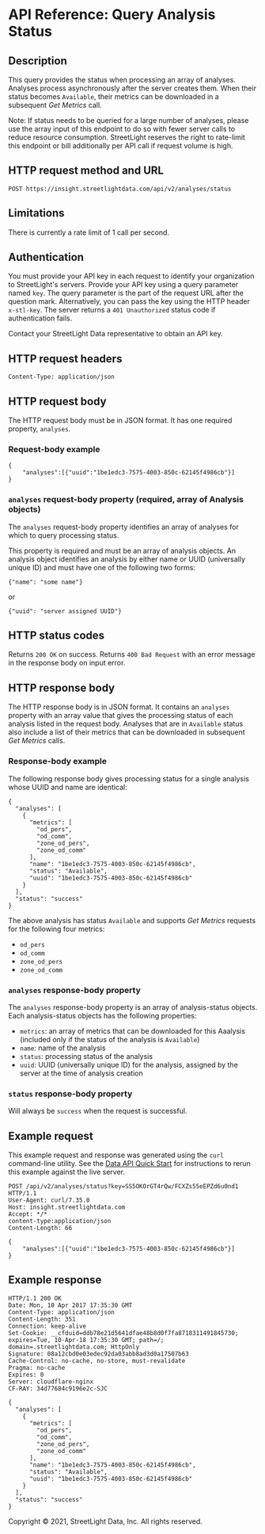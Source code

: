 # API Reference: Query Analysis Status

## Description

This query provides the status when processing an array of analyses. Analyses process asynchronously after the server creates them. When their status becomes `Available`, their metrics can be downloaded in a subsequent *Get Metrics* call.

Note: If status needs to be queried for a large number of analyses, please use the array input of this endpoint to do so with fewer server calls to reduce resource consumption. StreetLight reserves the right to rate-limit this endpoint or bill additionally per API call if request volume is high.

## HTTP request method and URL

    POST https://insight.streetlightdata.com/api/v2/analyses/status

## Limitations

There is currently a rate limit of 1 call per second.

## Authentication

You must provide your API key in each request to identify your organization to StreetLight's servers. Provide your API key using a query parameter named `key`. The query parameter is the part of the request URL after the question mark. Alternatively, you can pass the key using the HTTP header `x-stl-key`. The server returns a `401 Unauthorized` status code if authentication fails.

Contact your StreetLight Data representative to obtain an API key.

## HTTP request headers

    Content-Type: application/json

## HTTP request body

The HTTP request body must be in JSON format. It has one required property, `analyses`.

### Request-body example

    {
        "analyses":[{"uuid":"1be1edc3-7575-4003-850c-62145f4986cb"}]
    }

### `analyses` request-body property (required, array of Analysis objects)

The `analyses` request-body property identifies an array of analyses for which to query processing status.

This property is required and must be an array of analysis objects. An analysis object identifies an analysis by either name or UUID (universally unique ID) and must have one of the following two forms:

    {"name": "some name"}

or

    {"uuid": "server assigned UUID"}

## HTTP status codes

Returns `200 OK` on success. Returns `400 Bad Request` with an error message in the response body on input error.

## HTTP response body

The HTTP response body is in JSON format. It contains an `analyses` property with an array value that gives the processing status of each analysis listed in the request body. Analyses that are in `Available` status also include a list of their metrics that can be downloaded in subsequent *Get Metrics* calls.

### Response-body example

The following response body gives processing status for a single analysis whose UUID and name are identical:

    {
      "analyses": [
        {
          "metrics": [
            "od_pers",
            "od_comm",
            "zone_od_pers",
            "zone_od_comm"
          ],
          "name": "1be1edc3-7575-4003-850c-62145f4986cb",
          "status": "Available",
          "uuid": "1be1edc3-7575-4003-850c-62145f4986cb"
        }
      ],
      "status": "success"
    }

The above analysis has status `Available` and supports *Get Metrics* requests for the following four metrics:
- `od_pers`
- `od_comm`
- `zone_od_pers`
- `zone_od_comm`

### `analyses` response-body property

The `analyses` response-body property is an array of analysis-status objects. Each analysis-status objects has the following properties:
- `metrics`: an array of metrics that can be downloaded for this Aaalysis (included only if the status of the analysis is `Available`)
- `name`: name of the analysis
- `status`: processing status of the analysis
- `uuid`: UUID (universally unique ID) for the analysis, assigned by the server at the time of analysis creation

### `status` response-body property

Will always be `success` when the request is successful.

## Example request

This example request and response was generated using the `curl` command-line utility. See the [Data API Quick Start](../quickstart) for instructions to rerun this example against the live server.

    POST /api/v2/analyses/status?key=SS5OKOrGT4rQw/FCXZs55eEPZd6u0nd1 HTTP/1.1
    User-Agent: curl/7.35.0
    Host: insight.streetlightdata.com
    Accept: */*
    content-type:application/json
    Content-Length: 66

    {
        "analyses":[{"uuid":"1be1edc3-7575-4003-850c-62145f4986cb"}]
    }

## Example response

    HTTP/1.1 200 OK
    Date: Mon, 10 Apr 2017 17:35:30 GMT
    Content-Type: application/json
    Content-Length: 351
    Connection: keep-alive
    Set-Cookie: __cfduid=ddb78e21d5641dfae48b8d0f7fa8718311491845730; expires=Tue, 10-Apr-18 17:35:30 GMT; path=/; domain=.streetlightdata.com; HttpOnly
    Signature: 08a12cbd0e03edec92da03abb8ad3d0a17507b63
    Cache-Control: no-cache, no-store, must-revalidate
    Pragma: no-cache
    Expires: 0
    Server: cloudflare-nginx
    CF-RAY: 34d77684c9196e2c-SJC

    {
      "analyses": [
        {
          "metrics": [
            "od_pers",
            "od_comm",
            "zone_od_pers",
            "zone_od_comm"
          ],
          "name": "1be1edc3-7575-4003-850c-62145f4986cb",
          "status": "Available",
          "uuid": "1be1edc3-7575-4003-850c-62145f4986cb"
        }
      ],
      "status": "success"
    }


Copyright &copy; 2021, StreetLight Data, Inc. All rights reserved.

